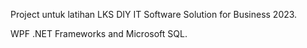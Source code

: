Project untuk latihan LKS DIY IT Software Solution for Business 2023.

WPF .NET Frameworks and Microsoft SQL.
